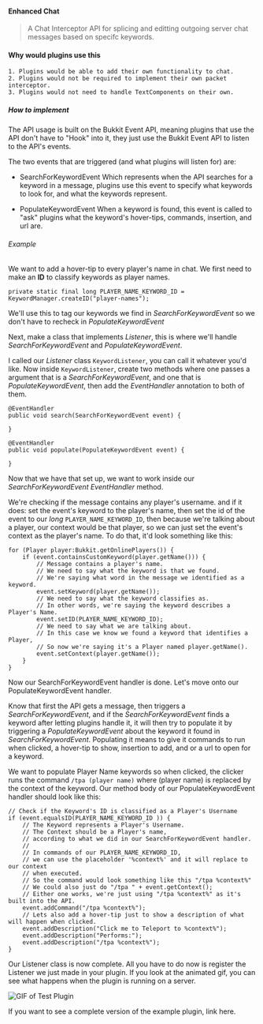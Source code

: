 #### Enhanced Chat
> A Chat Interceptor API for splicing and editting outgoing server chat messages based on specifc keywords.

#### Why would plugins use this
```
1. Plugins would be able to add their own functionality to chat.
2. Plugins would not be required to implement their own packet interceptor.
3. Plugins would not need to handle TextComponents on their own.
```
##### How to implement
The API usage is built on the Bukkit Event API, meaning plugins that use the API don't have to "Hook" into it, they just use the Bukkit Event API to listen to the API's events.

The two events that are triggered (and what plugins will listen for) are:
- SearchForKeywordEvent
Which represents when the API searches for a keyword in a message, plugins use this event to specify what keywords to look for,
and what the keywords represent.

- PopulateKeywordEvent
When a keyword is found, this event is called to "ask" plugins what the keyword's hover-tips, commands, insertion, and url are.

###### Example
We want to add a hover-tip to every player's name in chat. We first need to make an **ID** to classify keywords as player names.

`private static final long PLAYER_NAME_KEYWORD_ID = KeywordManager.createID("player-names");`

We'll use this to tag our keywords we find in *SearchForKeywordEvent* so we don't have to recheck in *PopulateKeywordEvent*

Next, make a class that implements *Listener*, this is where we'll handle *SearchForKeywordEvent* and *PopulateKeywordEvent*.

I called our *Listener* class `KeywordListener`, you can call it whatever you'd like. Now inside `KeywordListener`, create two methods where one passes a argument that is a *SearchForKeywordEvent*, and one that is *PopulateKeywordEvent*, then add the *EventHandler* annotation to both of them.

```
@EventHandler
public void search(SearchForKeywordEvent event) {

}

@EventHandler
public void populate(PopulateKeywordEvent event) {

}
```

Now that we have that set up, we want to work inside our *SearchForKeywordEvent* *EventHandler* method.

We're checking if the message contains any player's username. and if it does: set the event's keyword to the player's name, then set the id of the event to our  *long* `PLAYER_NAME_KEYWORD_ID`, then because we're talking about a player, our context would be that player, so we can just set the event's context as the player's name. To do that, it'd look something like this:
```
for (Player player:Bukkit.getOnlinePlayers()) {
	if (event.containsCustomKeyword(player.getName())) {
		// Message contains a player's name. 
		// We need to say what the keyword is that we found.
		// We're saying what word in the message we identified as a keyword.
		event.setKeyword(player.getName());
		// We need to say what the keyword classifies as.
		// In other words, we're saying the keyword describes a Player's Name.
		event.setID(PLAYER_NAME_KEYWORD_ID); 
		// We need to say what we are talking about.
		// In this case we know we found a keyword that identifies a Player,
		// So now we're saying it's a Player named player.getName().
		event.setContext(player.getName());
	}
}
```

Now our SearchForKeywordEvent handler is done. Let's move onto our PopulateKeywordEvent handler.

Know that first the API gets a message, then triggers a *SearchForKeywordEvent*, and if the *SearchForKeywordEvent* finds a keyword after letting plugins handle it, it will then try to populate it by triggering a *PopulateKeywordEvent* about the keyword it found in *SearchForKeywordEvent*. Populating it means to give it commands to run when clicked, a hover-tip to show, insertion to add, and or a url to open for a keyword.

We want to populate Player Name keywords so when clicked, the clicker runs the command `/tpa (player name)` where (player name) is replaced by the context of the keyword. Our method body of our PopulateKeywordEvent handler should look like this:
```
// Check if the Keyword's ID is classified as a Player's Username
if (event.equalsID(PLAYER_NAME_KEYWORD_ID )) {
	// The Keyword represents a Player's Username.
	// The Context should be a Player's name,
	// according to what we did in our SearchForKeywordEvent handler.
	// 
	// In commands of our PLAYER_NAME_KEYWORD_ID, 
	// we can use the placeholder '%context%' and it will replace to our context
	// when executed.
	// So the command would look something like this "/tpa %context%"
	// We could also just do "/tpa " + event.getContext();
	// Either one works, we're just using "/tpa %context%" as it's built into the API.
	event.addCommand("/tpa %context%");
	// Lets also add a hover-tip just to show a description of what will happen when clicked.
	event.addDescription("Click me to Teleport to %context%");
	event.addDescription("Performs:");
	event.addDescription("/tpa %context%");
}
```

Our Listener class is now complete. All you have to do now is register the Listener we just made in your plugin. If you look at the animated gif, you can see what happens when the plugin is running on a server.

![GIF of Test Plugin](https://media.giphy.com/media/3o7525RXOBdmJWVDK8/giphy.gif)

If you want to see a complete version of the example plugin, link here.
